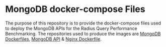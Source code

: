 # MongoDB docker-compose Files

The purpose of this repository is to provide the docker-compose files used to deploy the MongoDB APIs for the Radius Query Performance Benchmarking. The repositories used to produce the images are [MongoDB Dockerfiles](https://github.com/Radius-Query-Performance-Benchmarking/MongoDB_Dockerfiles), [MongoDB API](https://github.com/Radius-Query-Performance-Benchmarking/MongoDB_API) & [Nginx Dockerfile](https://github.com/Radius-Query-Performance-Benchmarking/Nginx_Dockerfile).
